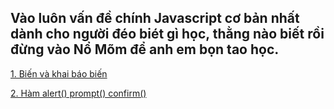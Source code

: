 ## Vào luôn vấn đề chính Javascript cơ bản nhất dành cho người đéo biét gì học, thằng nào biết rồi đừng vào Nổ Mõm để anh em bọn tao học.
[1. Biến và khai báo biến  ](Bien/lythuyet1.md)

[2. Hàm alert() prompt() confirm()  ](Bien/lythuyet2.md)

